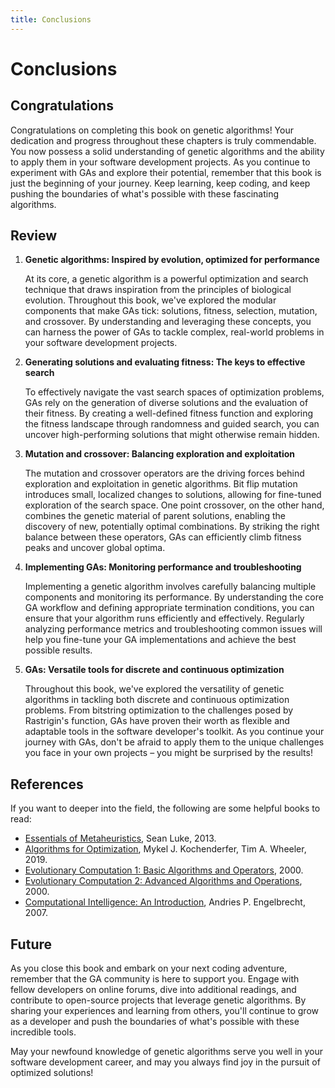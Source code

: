 ```yaml
---
title: Conclusions
---
```

# Conclusions

## Congratulations

Congratulations on completing this book on genetic algorithms! Your dedication and progress throughout these chapters is truly commendable. You now possess a solid understanding of genetic algorithms and the ability to apply them in your software development projects. As you continue to experiment with GAs and explore their potential, remember that this book is just the beginning of your journey. Keep learning, keep coding, and keep pushing the boundaries of what's possible with these fascinating algorithms.

## Review

1. **Genetic algorithms: Inspired by evolution, optimized for performance**

   At its core, a genetic algorithm is a powerful optimization and search technique that draws inspiration from the principles of biological evolution. Throughout this book, we've explored the modular components that make GAs tick: solutions, fitness, selection, mutation, and crossover. By understanding and leveraging these concepts, you can harness the power of GAs to tackle complex, real-world problems in your software development projects.

2. **Generating solutions and evaluating fitness: The keys to effective search**

   To effectively navigate the vast search spaces of optimization problems, GAs rely on the generation of diverse solutions and the evaluation of their fitness. By creating a well-defined fitness function and exploring the fitness landscape through randomness and guided search, you can uncover high-performing solutions that might otherwise remain hidden.

3. **Mutation and crossover: Balancing exploration and exploitation**

   The mutation and crossover operators are the driving forces behind exploration and exploitation in genetic algorithms. Bit flip mutation introduces small, localized changes to solutions, allowing for fine-tuned exploration of the search space. One point crossover, on the other hand, combines the genetic material of parent solutions, enabling the discovery of new, potentially optimal combinations. By striking the right balance between these operators, GAs can efficiently climb fitness peaks and uncover global optima.

4. **Implementing GAs: Monitoring performance and troubleshooting**

   Implementing a genetic algorithm involves carefully balancing multiple components and monitoring its performance. By understanding the core GA workflow and defining appropriate termination conditions, you can ensure that your algorithm runs efficiently and effectively. Regularly analyzing performance metrics and troubleshooting common issues will help you fine-tune your GA implementations and achieve the best possible results.

5. **GAs: Versatile tools for discrete and continuous optimization**

   Throughout this book, we've explored the versatility of genetic algorithms in tackling both discrete and continuous optimization problems. From bitstring optimization to the challenges posed by Rastrigin's function, GAs have proven their worth as flexible and adaptable tools in the software developer's toolkit. As you continue your journey with GAs, don't be afraid to apply them to the unique challenges you face in your own projects – you might be surprised by the results!

## References

If you want to deeper into the field, the following are some helpful books to read:

* [Essentials of Metaheuristics](https://amzn.to/3Q23rpP), Sean Luke, 2013.
* [Algorithms for Optimization](https://amzn.to/3VWRW6Q), Mykel J. Kochenderfer, Tim A. Wheeler, 2019.
* [Evolutionary Computation 1: Basic Algorithms and Operators](https://amzn.to/3Jm4zAP), 2000.
* [Evolutionary Computation 2: Advanced Algorithms and Operations](https://amzn.to/49KL9QJ), 2000.
* [Computational Intelligence: An Introduction](https://amzn.to/44ixYWt), Andries P. Engelbrecht, 2007.

## Future
As you close this book and embark on your next coding adventure, remember that the GA community is here to support you. Engage with fellow developers on online forums, dive into additional readings, and contribute to open-source projects that leverage genetic algorithms. By sharing your experiences and learning from others, you'll continue to grow as a developer and push the boundaries of what's possible with these incredible tools.

May your newfound knowledge of genetic algorithms serve you well in your software development career, and may you always find joy in the pursuit of optimized solutions!
